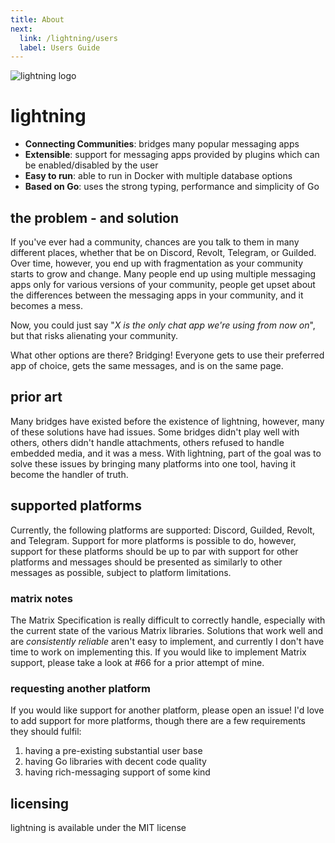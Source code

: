 ```yaml
---
title: About
next:
  link: /lightning/users
  label: Users Guide
---
```


![lightning logo](/assets/lightning/wordmark_gradient_dark.svg)

# lightning

- **Connecting Communities**: bridges many popular messaging apps
- **Extensible**: support for messaging apps provided by plugins which can be
  enabled/disabled by the user
- **Easy to run**: able to run in Docker with multiple database options
- **Based on Go**: uses the strong typing, performance and simplicity of Go

## the problem - and solution

If you've ever had a community, chances are you talk to them in many different
places, whether that be on Discord, Revolt, Telegram, or Guilded. Over time,
however, you end up with fragmentation as your community starts to grow and
change. Many people end up using multiple messaging apps only for various
versions of your community, people get upset about the differences between the
messaging apps in your community, and it becomes a mess.

Now, you could just say "_X is the only chat app we're using from now on_", but
that risks alienating your community.

What other options are there? Bridging! Everyone gets to use their preferred app
of choice, gets the same messages, and is on the same page.

## prior art

Many bridges have existed before the existence of lightning, however, many of
these solutions have had issues. Some bridges didn't play well with others,
others didn't handle attachments, others refused to handle embedded media, and
it was a mess. With lightning, part of the goal was to solve these issues by
bringing many platforms into one tool, having it become the handler of truth.

## supported platforms

Currently, the following platforms are supported: Discord, Guilded, Revolt, and
Telegram. Support for more platforms is possible to do, however, support for
these platforms should be up to par with support for other platforms and
messages should be presented as similarly to other messages as possible, subject
to platform limitations.

### matrix notes

The Matrix Specification is really difficult to correctly handle, especially
with the current state of the various Matrix libraries. Solutions that work
well and are _consistently reliable_ aren't easy to implement, and currently
I don't have time to work on implementing this. If you would like to implement
Matrix support, please take a look at #66 for a prior attempt of mine.

### requesting another platform

If you would like support for another platform, please open an issue! I'd love
to add support for more platforms, though there are a few requirements they
should fulfil:

1. having a pre-existing substantial user base
2. having Go libraries with decent code quality
3. having rich-messaging support of some kind

## licensing

lightning is available under the MIT license
